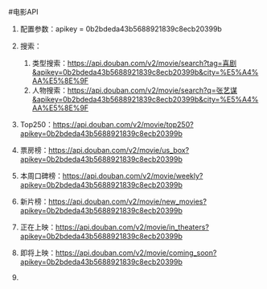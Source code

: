 #电影API
1. 配置参数：apikey = 0b2bdeda43b5688921839c8ecb20399b
2. 搜索：
    1. 类型搜索：https://api.douban.com/v2/movie/search?tag=喜剧&apikey=0b2bdeda43b5688921839c8ecb20399b&city=%E5%A4%AA%E5%8E%9F
    2. 人物搜索：https://api.douban.com/v2/movie/search?q=张艺谋&apikey=0b2bdeda43b5688921839c8ecb20399b&city=%E5%A4%AA%E5%8E%9F

3. Top250：https://api.douban.com/v2/movie/top250?apikey=0b2bdeda43b5688921839c8ecb20399b
4. 票房榜：https://api.douban.com/v2/movie/us_box?apikey=0b2bdeda43b5688921839c8ecb20399b
5. 本周口碑榜：https://api.douban.com/v2/movie/weekly?apikey=0b2bdeda43b5688921839c8ecb20399b
6. 新片榜：https://api.douban.com/v2/movie/new_movies?apikey=0b2bdeda43b5688921839c8ecb20399b
7. 正在上映：https://api.douban.com/v2/movie/in_theaters?apikey=0b2bdeda43b5688921839c8ecb20399b
8. 即将上映：https://api.douban.com/v2/movie/coming_soon?apikey=0b2bdeda43b5688921839c8ecb20399b
9. 